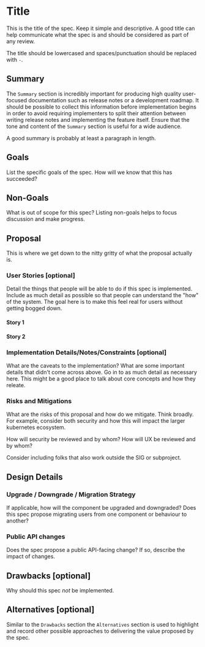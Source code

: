 <!--
This template was adapted from the Kubernetes KEP template:

https://github.com/kubernetes/enhancements/blob/master/keps/YYYYMMDD-kep-template.md
-->
# Title

This is the title of the spec.  Keep it simple and descriptive.  A good title
can help communicate what the spec is and should be considered as part of any
review.

The title should be lowercased and spaces/punctuation should be replaced with
`-`.

## Summary

The `Summary` section is incredibly important for producing high quality
user-focused documentation such as release notes or a development roadmap.  It
should be possible to collect this information before implementation begins in
order to avoid requiring implementers to split their attention between writing
release notes and implementing the feature itself.  Ensure that the tone and
content of the `Summary` section is useful for a wide audience.

A good summary is probably at least a paragraph in length.

## Goals

List the specific goals of the spec.  How will we know that this has succeeded?

## Non-Goals

What is out of scope for this spec?  Listing non-goals helps to focus
discussion and make progress.

## Proposal

This is where we get down to the nitty gritty of what the proposal actually is.

### User Stories [optional]

Detail the things that people will be able to do if this spec is implemented.
Include as much detail as possible so that people can understand the "how" of
the system.  The goal here is to make this feel real for users without getting
bogged down.

#### Story 1

#### Story 2

### Implementation Details/Notes/Constraints [optional]

What are the caveats to the implementation?  What are some important details
that didn't come across above.  Go in to as much detail as necessary here.
This might be a good place to talk about core concepts and how they releate.

### Risks and Mitigations

What are the risks of this proposal and how do we mitigate.  Think broadly.
For example, consider both security and how this will impact the larger
kubernetes ecosystem.

How will security be reviewed and by whom?  How will UX be reviewed and by
whom?

Consider including folks that also work outside the SIG or subproject.

## Design Details

### Upgrade / Downgrade / Migration Strategy

If applicable, how will the component be upgraded and downgraded? Does this
spec propose migrating users from one component or behaviour to another?

### Public API changes

Does the spec propose a public API-facing change? If so, describe the impact of
changes.

## Drawbacks [optional]

Why should this spec _not_ be implemented.

## Alternatives [optional]

Similar to the `Drawbacks` section the `Alternatives` section is used to
highlight and record other possible approaches to delivering the value proposed
by the spec.
